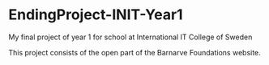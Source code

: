 # EndingProject-INIT-Year1

My final project of year 1 for school at International IT College of Sweden

This project consists of the open part of the Barnarve Foundations website.
